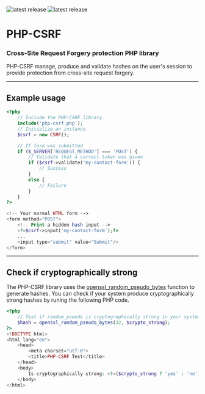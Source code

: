 ![latest release](https://img.shields.io/badge/Version-1.0.0-green.svg?style=flat-square)
![latest release](https://img.shields.io/badge/PHP->=5.3.0-blue.svg?style=flat-square)

# PHP-CSRF
### Cross-Site Request Forgery protection PHP library

PHP-CSRF manage, produce and validate hashes on the user's session to provide protection from cross-site request forgery.

___



## Example usage

```php
<?php
    // Include the PHP-CSRF library
    include('php-csrf.php');
    // Initialize an instance
    $csrf = new CSRF();

    // If form was submitted
    if ($_SERVER['REQUEST_METHOD'] === 'POST') {
        // Validate that a correct token was given
        if ($csrf->validate('my-contact-form')) {
            // Success
        }
        else {
            // Failure
        }
    }
?>

<!-- Your normal HTML form -->
<form method="POST">
    <!-- Print a hidden hash input -->
    <?=$csrf->input('my-contact-form');?>
    ...
    <input type="submit" value="Submit"/>
</form>
```



___



## Check if cryptographically strong

The PHP-CSRF library uses the [openssl_random_pseudo_bytes](http://php.net/manual/en/function.openssl-random-pseudo-bytes.php) function to generate hashes.
You can check if your system produce cryptographically strong hashes by runing the following PHP code.

```php
<?php
	// Test if random_pseudo is cryptographically strong in your system
	$hash = openssl_random_pseudo_bytes(32, $crypto_strong);
?>
<!DOCTYPE html>
<html lang="en">
	<head>
		<meta charset="utf-8">
		<title>PHP-CSRF Test</title>
	</head>
	<body>
		Is cryptographically strong: <?=($crypto_strong ? 'yes' : 'no');?><br>
	</body>
</html>
```


